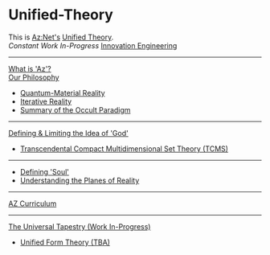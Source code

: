 # Unified-Theory
This is [Az:Net's](https://github.com/Az-Net) [Unified Theory](https://en.m.wikipedia.org/wiki/Theory_of_everything).  
_Constant Work In-Progress_
[Innovation Engineering](https://github.com/Az-Net#who-are-we)
____
[What is 'Az'?](https://github.com/Az-Net/Az-Net/blob/main/Definitions/Az.md)  
[Our Philosophy](https://github.com/Az-Net/Proposals/blob/main/Az%20Philosophy.md)
* [Quantum-Material Reality](https://github.com/Az-Net/Proposals/blob/main/Quantum-Material%20Reality.md)
* [Iterative Reality](https://github.com/Az-Net/Proposals/blob/main/Iterative-reality.md)
* [Summary of the Occult Paradigm](https://github.com/Az-Net/Proposals/blob/main/Occult%20Paradigm.md)
____

[Defining & Limiting the Idea of 'God'](https://github.com/Az-Net/Unified-Theory/blob/main/Final.md)
* [Transcendental Compact Multidimensional Set Theory (TCMS)](https://github.com/Az-Net/Unified-Theory/blob/main/TCMS%20Theory.md)
____
* [Defining 'Soul'](https://github.com/Az-Net/Proposals/blob/main/Occultism/Defining%20Soul.md)  
* [Understanding the Planes of Reality](https://github.com/Az-Net/Unified-Theory/blob/main/Reality.md)
____
[AZ Curriculum](https://github.com/Az-Net/AZ-Curriculum)
____
[The Universal Tapestry (Work In-Progress)](https://github.com/Az-Neter/The-Universal-Tapestry)
* [Unified Form Theory (TBA)]()
